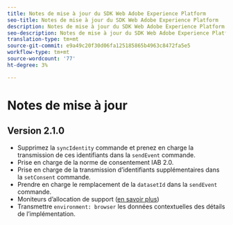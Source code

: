```yaml
---
title: Notes de mise à jour du SDK Web Adobe Experience Platform
seo-title: Notes de mise à jour du SDK Web Adobe Experience Platform
description: Notes de mise à jour du SDK Web Adobe Experience Platform.
seo-description: Notes de mise à jour du SDK Web Adobe Experience Platform.
translation-type: tm+mt
source-git-commit: e9a49c20f30d06fa125185865b4963c8472fa5e5
workflow-type: tm+mt
source-wordcount: '77'
ht-degree: 3%

---
```



# Notes de mise à jour

## Version 2.1.0

* Supprimez la `syncIdentity` commande et prenez en charge la transmission de ces identifiants dans la `sendEvent` commande.
* Prise en charge de la norme de consentement IAB 2.0.
* Prise en charge de la transmission d’identifiants supplémentaires dans la `setConsent` commande.
* Prendre en charge le remplacement de la `datasetId` dans la `sendEvent` commande.
* Moniteurs d’allocation de support ([en savoir plus](https://github.com/adobe/alloy/wiki/Monitoring-Hooks))
* Transmettre `environment: browser` les données contextuelles des détails de l’implémentation.
